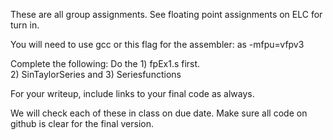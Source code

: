 These are all group assignments.  See floating point assignments on ELC for turn in.

You will need to use gcc or this flag for the assembler:  as -mfpu=vfpv3

Complete the following:
Do the 1) fpEx1.s first.  
2) SinTaylorSeries and 
3) Seriesfunctions

For your writeup, include links to your final code as always.

We will check each of these in class on due date.
Make sure all code on github is clear for the final version.
